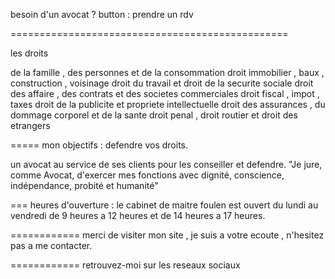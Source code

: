 besoin d'un avocat ? button : prendre un rdv

================================================

les droits

de la famille , des personnes et de la consommation
droit immobilier , baux , construction , voisinage
droit du travail et droit de la securite sociale
droit des affaire , des contrats et des societes commerciales
droit fiscal , impot , taxes
droit de la publicite et propriete intellectuelle
droit des assurances , du dommage corporel et de la sante
droit penal , droit routier et droit des etrangers

=====
mon objectifs : defendre vos droits.

un avocat au service de ses clients pour les conseiller et defendre.
"Je jure, comme Avocat, d'exercer mes fonctions avec dignité, conscience, indépendance, probité et humanité"

===
heures d'ouverture : le cabinet de maitre foulen est ouvert du lundi au vendredi de 9 heures a 12 heures et de 14 heures a 17 heures.

============
merci de visiter mon site , je suis a votre ecoute , n'hesitez pas a me contacter.

============
retrouvez-moi sur les reseaux sociaux
